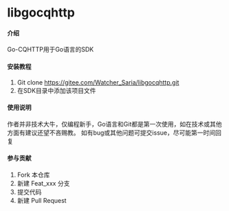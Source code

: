 # libgocqhttp

#### 介绍
Go-CQHTTP用于Go语言的SDK

#### 安装教程

1.  Git clone https://gitee.com/Watcher_Saria/libgocqhttp.git
2.  在SDK目录中添加该项目文件

#### 使用说明

作者并非技术大牛，仅编程新手，Go语言和Git都是第一次使用，如在技术或其他方面有建议还望不吝赐教。
如有bug或其他问题可提交issue，尽可能第一时间回复

#### 参与贡献

1.  Fork 本仓库
2.  新建 Feat_xxx 分支
3.  提交代码
4.  新建 Pull Request

